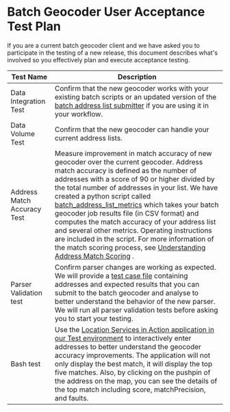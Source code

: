 # Batch Geocoder User Acceptance Test Plan
If you are a current batch geocoder client and we have asked you to participate in the testing of a new release, this document describes what's involved so you effectively plan and execute acceptance testing.


|Test Name|Description|
| -------- | ----|
|Data Integration Test|Confirm that the new geocoder works with your existing batch scripts or an updated version of the [batch address list submitter](https://github.com/bcgov/ols-devkit/tree/gh-pages/als) if you are using it in your workflow.
|Data Volume Test|Confirm that the new geocoder can handle your current address lists.
|Address Match Accuracy Test|Measure improvement in match accuracy of new geocoder over the current geocoder. Address match accuracy is defined as the number of addresses with a score of 90 or higher divided by the total number of addresses in your list. We have created a python script called [batch_address_list_metrics](https://github.com/bcgov/ols-devkit/tree/gh-pages/alm) which takes your batch geocoder job results file (in CSV format) and computes the match accuracy of your address list and several other metrics. Operating instructions are included in the script. For more information of the match scoring process, see [Understanding Address Match Scoring](https://github.com/bcgov/ols-geocoder/blob/gh-pages/understanding-match-scoring.md) .
|Parser Validation test|Confirm parser changes are working as expected. We will provide a [test case file](https://github.com/bcgov/ols-geocoder/blob/gh-pages/atp_addresses.csv) containing addresses and expected results that you can submit to the batch geocoder and analyse to better understand the behavior of the new parser. We will run all parser validation tests before asking you to start your testing.
|Bash test|Use the [Location Services in Action application in our Test environment](https://bcgov.github.io/ols-devkit/ols-demo/index.html?gc=tst) to interactively enter addresses to better understand the geocoder accuracy improvements. The application will not only display the best match, it will display the top five matches. Also, by clicking on the pushpin of the address on the map, you can see the details of the top match including score, matchPrecision, and faults.
